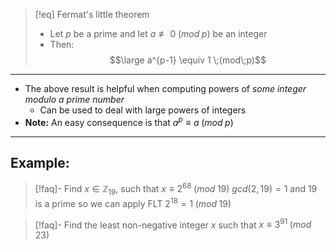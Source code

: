 >[!eq] Fermat's little theorem
>- Let $p$ be a prime and let $a\not\equiv 0\;(mod\;p)$ be an integer
>- Then: $$\large a^{p-1} \equiv 1 \;(mod\;p)$$

___
- The above result is helpful when computing powers of *some integer modulo a prime number*
	- Can be used to deal with large powers of integers
- **Note:** An easy consequence is that $a^{p}\equiv a\;(mod\;p)$
___
## Example:
>[!faq]- Find $x \in \mathbb{Z}_{19}$, such that $x\equiv 2^{68}\;(mod\;19)$ 
>$gcd(2,19) = 1$ and 19 is a prime so we can apply FLT
>$2^{18}= 1\;(mod\;19)$

>[!faq]- Find the least non-negative integer $x$ such that $x \equiv 3^{91}\;(mod\;23)$